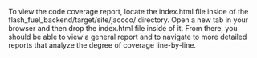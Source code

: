To view the code coverage report, locate the index.html file inside of the flash_fuel_backend/target/site/jacoco/ directory. Open a new tab in your browser and then drop the index.html file inside of it. From there, you should be able to view a general report and to navigate to more detailed reports that analyze the degree of coverage line-by-line.